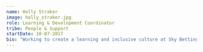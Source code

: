 ```yaml
---
name: Holly Straker
image: holly_straker.jpg
role: Learning & Development Coordinator
tribe: People & Support
startDate: 10-07-2017
bio: "Working to create a learning and inclusive culture at Sky Betting and Gaming"
---
```

